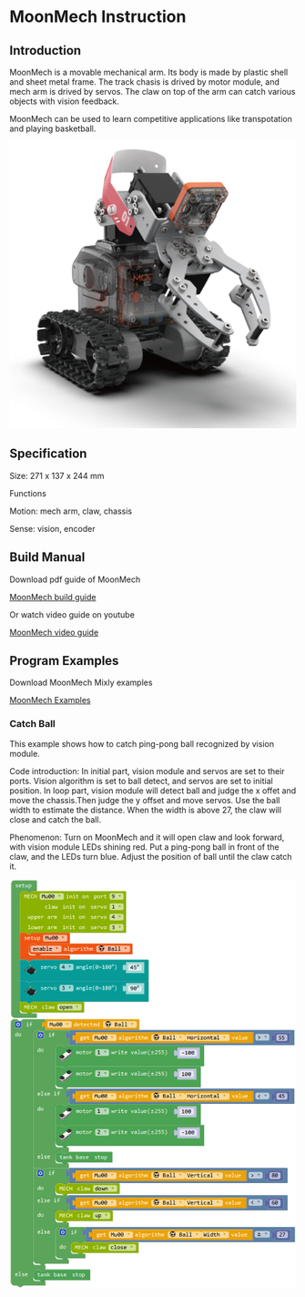 # MoonMech Instruction

## Introduction

MoonMech is a movable mechanical arm. Its body is made by plastic shell and sheet metal frame. 
The track chasis is drived by motor module, and mech arm is drived by servos. The claw on top of the arm can catch various objects with vision feedback.

MoonMech can be used to learn competitive applications like transpotation and playing basketball.

![](./images/render_MoonMech.png)

## Specification

Size: 271 x 137 x 244 mm

Functions

Motion: mech arm, claw, chassis

Sense: vision, encoder

## Build Manual

Download pdf guide of MoonMech

[MoonMech build guide](https://github.com/mu-opensource/Morpx-docs-en/raw/master/MoonBot/MoonBot_Structure/docs/MoonMech_manual_en.pdf)

Or watch video guide on youtube

[MoonMech video guide](https://www.youtube.com/watch?v=Ec-LTPimftk)

## Program Examples

Download MoonMech Mixly examples

[MoonMech Examples](https://github.com/mu-opensource/Morpx-docs-en/raw/master/MoonBot/MoonBot_Structure/sources/Mixly_example_MoonMech.zip)

### Catch Ball

This example shows how to catch ping-pong ball recognized by vision module.

Code introduction: In initial part, vision module and servos are set to their ports.
 Vision algorithm is set to ball detect, and servos are set to initial position.
 In loop part, vision module will detect ball and judge the x offet and move the chassis.Then judge the y offset and move servos.
Use the ball width to estimate the distance. When the width is above 27, the claw will close and catch the ball.

Phenomenon: Turn on MoonMech and it will open claw and look forward, with vision module LEDs shining red.
Put a ping-pong ball in front of the claw, and the LEDs turn blue. Adjust the position of ball until the claw catch it.

![](./images/Mixly_MoonMech_grab_ball.png)